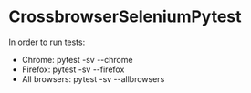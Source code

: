 # CrossbrowserSeleniumPytest
In order to run tests:
- Chrome: pytest -sv --chrome
- Firefox: pytest -sv --firefox
- All browsers: pytest -sv --allbrowsers
